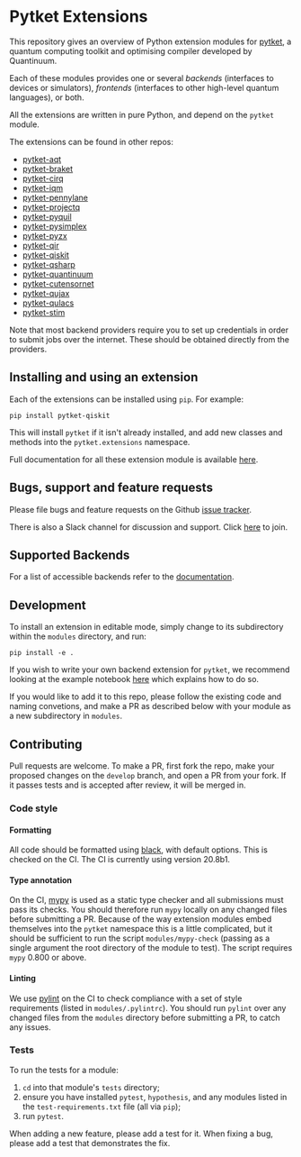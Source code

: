 # Pytket Extensions

This repository gives an overview of Python extension modules for 
[pytket](https://tket.quantinuum.com/api-docs/index.html), a quantum computing toolkit and optimising compiler developed by Quantinuum.

Each of these modules provides one or several _backends_ (interfaces to devices
or simulators), _frontends_ (interfaces to other high-level quantum languages),
or both.

All the extensions are written in pure Python, and depend on the `pytket`
module.

The extensions can be found in other repos:

* [pytket-aqt](https://github.com/CQCL/pytket-aqt)
* [pytket-braket](https://github.com/CQCL/pytket-braket)
* [pytket-cirq](https://github.com/CQCL/pytket-cirq)
* [pytket-iqm](https://github.com/CQCL/pytket-iqm)
* [pytket-pennylane](https://github.com/CQCL/pytket-pennylane)
* [pytket-projectq](https://github.com/CQCL/pytket-projectq)
* [pytket-pyquil](https://github.com/CQCL/pytket-pyquil)
* [pytket-pysimplex](https://github.com/CQCL/pytket-pysimplex)
* [pytket-pyzx](https://github.com/CQCL/pytket-pyzx)
* [pytket-qir](https://github.com/CQCL/pytket-qir)
* [pytket-qiskit](https://github.com/CQCL/pytket-qiskit)
* [pytket-qsharp](https://github.com/CQCL/pytket-qsharp)
* [pytket-quantinuum](https://github.com/CQCL/pytket-quantinuum)
* [pytket-cutensornet](https://github.com/CQCL/pytket-cutensornet)
* [pytket-qujax](https://github.com/CQCL/pytket-qujax)
* [pytket-qulacs](https://github.com/CQCL/pytket-qulacs)
* [pytket-stim](https://github.com/CQCL/pytket-stim)

Note that most backend providers require you to set up credentials in order to
submit jobs over the internet. These should be obtained directly from the
providers.

## Installing and using an extension

Each of the extensions can be installed using `pip`. For example:

```shell
pip install pytket-qiskit
```

This will install `pytket` if it isn't already installed, and add new classes
and methods into the `pytket.extensions` namespace.

Full documentation for all these extension module is available
[here](https://tket.quantinuum.com/api-docs/extensions.html).

## Bugs, support and feature requests

Please file bugs and feature requests on the Github
[issue tracker](https://github.com/CQCL/pytket-extensions/issues).

There is also a Slack channel for discussion and support. Click [here](https://tketusers.slack.com/join/shared_invite/zt-18qmsamj9-UqQFVdkRzxnXCcKtcarLRA#/shared-invite/email) to join.

## Supported Backends

For a list of accessible backends refer to the [documentation](https://tket.quantinuum.com/api-docs/extensions.html).

## Development

To install an extension in editable mode, simply change to its subdirectory
within the `modules` directory, and run:

```shell
pip install -e .
```

If you wish to write your own backend extension for `pytket`, we recommend
looking at the example notebook
[here](https://github.com/CQCL/pytket/blob/main/examples/creating_backends.ipynb)
which explains how to do so.

If you would like to add it to this repo, please follow the existing code and
naming convetions, and make a PR as described below with your module as a new
subdirectory in `modules`.

## Contributing

Pull requests are welcome. To make a PR, first fork the repo, make your proposed
changes on the `develop` branch, and open a PR from your fork. If it passes
tests and is accepted after review, it will be merged in.

### Code style

#### Formatting

All code should be formatted using
[black](https://black.readthedocs.io/en/stable/), with default options. This is
checked on the CI. The CI is currently using version 20.8b1.

#### Type annotation

On the CI, [mypy](https://mypy.readthedocs.io/en/stable/) is used as a static
type checker and all submissions must pass its checks. You should therefore run
`mypy` locally on any changed files before submitting a PR. Because of the way
extension modules embed themselves into the `pytket` namespace this is a little
complicated, but it should be sufficient to run the script `modules/mypy-check`
(passing as a single argument the root directory of the module to test). The
script requires `mypy` 0.800 or above.

#### Linting

We use [pylint](https://pypi.org/project/pylint/) on the CI to check compliance
with a set of style requirements (listed in `modules/.pylintrc`). You should run
`pylint` over any changed files from the `modules` directory before submitting a
PR, to catch any issues.

### Tests

To run the tests for a module:

1. `cd` into that module's `tests` directory;
2. ensure you have installed `pytest`, `hypothesis`, and any modules listed in
the `test-requirements.txt` file (all via `pip`);
3. run `pytest`.

When adding a new feature, please add a test for it. When fixing a bug, please
add a test that demonstrates the fix.
